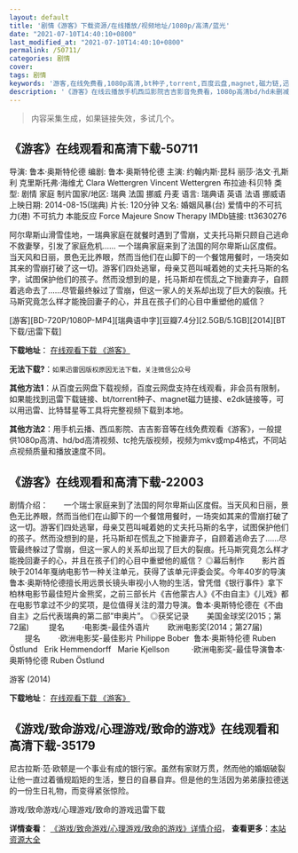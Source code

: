 ```yaml
---
layout: default
title: '剧情《游客》下载资源/在线播放/视频地址/1080p/高清/蓝光'
date: "2021-07-10T14:40:10+0800"
last_modified_at: "2021-07-10T14:40:10+0800"
permalink: /50711/
categories: 剧情
cover:
tags: 剧情
keywords: '游客,在线免费看,1080p高清,bt种子,torrent,百度云盘,magnet,磁力链,迅雷下载资源'
description: '《游客》在线云播放手机西瓜影院吉吉影音免费看，1080p高清bd/hd未删减完整版和tc抢先枪版，mkv/mp4格式，附带bt/torrent种子、magnet/磁力链、百度云盘、网盘资源迅雷下载链接'
---
```


>内容采集生成，如果链接失效，多试几个。


## 《游客》在线观看和高清下载-50711

导演: 鲁本·奥斯特伦德 编剧: 鲁本·奥斯特伦德 主演: 约翰内斯·昆科 丽莎·洛文·孔斯利 克里斯托弗·海维尤 Clara Wettergren Vincent Wettergren 布拉迪·科贝特 类型: 剧情 家庭 制片国家/地区: 瑞典 法国 挪威 丹麦 语言: 瑞典语 英语 法语 挪威语 上映日期: 2014-08-15(瑞典) 片长: 120分钟 又名: 婚姻风暴(台) 爱情中的不可抗力(港) 不可抗力 本能反应 Force Majeure Snow Therapy IMDb链接: tt3630276

阿尔卑斯山滑雪佳地，一瑞典家庭在就餐时遇到了雪崩，丈夫托马斯只顾自己逃命不救妻孥，引发了家庭危机…… 一个瑞典家庭来到了法国的阿尔卑斯山区度假。当天风和日丽，景色无比养眼，然而当他们在山脚下的一个餐馆用餐时，一场突如其来的雪崩打破了这一切。游客们四处逃窜，母亲艾芭叫喊着她的丈夫托马斯的名字，试图保护他们的孩子。然而没想到的是，托马斯却在慌乱之下抛妻弃子，自顾着逃命去了……尽管最终躲过了雪崩，但这一家人的关系却出现了巨大的裂痕。托马斯究竟怎么样才能挽回妻子的心，并且在孩子们的心目中重塑他的威信？


[游客][BD-720P/1080P-MP4][瑞典语中字][豆瓣7.4分][2.5GB/5.1GB][2014][BT下载/迅雷下载]

**下载地址**： [在线观看下载 《游客》](https://www.btdx8.com/torrent/turist_2014.html) 


**无法下载?**：`如果迅雷因版权原因无法下载，关注微信公众号 `

**其他方法1**：从百度云网盘下载视频，百度云网盘支持在线观看，非会员有限制，如果能找到迅雷下载链接、bt/torrent种子、magnet磁力链接、e2dk链接等，可以用迅雷、比特彗星等工具将完整视频下载到本地。

**其他方法2**：用手机云播、西瓜影院、吉吉影音等在线免费观看《游客》，一般提供1080p高清、hd/bd高清视频、tc抢先版视频，视频为mkv或mp4格式，不同站点视频质量和播放速度不同。


## 《游客》在线观看和高清下载-22003

剧情介绍：　　一个瑞士家庭来到了法国的阿尔卑斯山区度假。当天风和日丽，景色无比养眼，然而当他们在山脚下的一个餐馆用餐时，一场突如其来的雪崩打破了这一切。游客们四处逃窜，母亲艾芭叫喊着她的丈夫托马斯的名字，试图保护他们的孩子。然而没想到的是，托马斯却在慌乱之下抛妻弃子，自顾着逃命去了……尽管最终躲过了雪崩，但这一家人的关系却出现了巨大的裂痕。托马斯究竟怎么样才能挽回妻子的心，并且在孩子们的心目中重塑他的威信？   ◎幕后制作   　　影片首映于2014年戛纳电影节一种关注单元，获得了该单元评委会奖。今年40岁的导演鲁本·奥斯特伦德擅长用远景长镜头审视小人物的生活，曾凭借《银行事件》拿下柏林电影节最佳短片金熊奖，之前三部长片《吉他蒙古人》《不由自主》《儿戏》都在电影节拿过不少的奖项，是位值得关注的潜力导演。鲁本·奥斯特伦德在《不由自主》之后代表瑞典的第二部”申奥片”。   ◎获奖记录   　　美国金球奖(2015；第72届)  　　提名 　　·电影类-最佳外语片   　　欧洲电影奖(2014；第27届)    　　提名 　　·欧洲电影奖-最佳影片 Philippe Bober  鲁本·奥斯特伦德 Ruben Östlund   Erik Hemmendorff   Marie Kjellson   　　·欧洲电影奖-最佳导演鲁本·奥斯特伦德 Ruben Östlund


游客 (2014)

**下载地址**： [在线观看下载 《游客》](https://www.btbtdy.me/btdy/dy790.html) 


## 《游戏/致命游戏/心理游戏/致命的游戏》在线观看和高清下载-35179

尼古拉斯·范&middot;欧顿是一个事业有成的银行家。虽然有家财万贯，然而他的婚姻破裂让他一直过着循规蹈矩的生活，整日的自暴自弃。但是他的生活因为弟弟康拉德送的一份生日礼物，而变得紧张惊险。


游戏/致命游戏/心理游戏/致命的游戏迅雷下载

**详情查看**： [《游戏/致命游戏/心理游戏/致命的游戏》详情介绍](/movie/35179/)， **查看更多**：[本站资源大全](/movie/t/all/)

